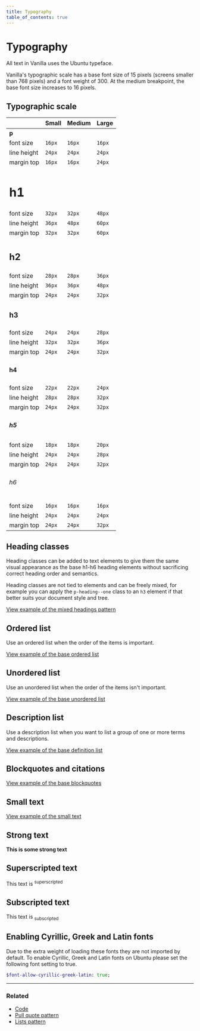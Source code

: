 ```yaml
---
title: Typography
table_of_contents: true
---
```


# Typography

All text in Vanilla uses the Ubuntu typeface.

Vanilla's typographic scale has a base font size of 15 pixels (screens smaller than 768 pixels)
and a font weight of 300.  At the medium breakpoint, the base font size increases to 16
pixels.

## Typographic scale

|               | Small  | Medium | Large  |
| ------------- | -----  | ------ | -----  |
| **p**         |        |        |        |
| font size     | `16px` | `16px` | `16px` |
| line height   | `24px` | `24px` | `24px` |
| margin top    | `16px` | `16px` | `24px` |
| <h1>h1</h1>   |        |        |        |
| font size     | `32px` | `32px` | `48px` |
| line height   | `36px` | `48px` | `60px` |
| margin top    | `32px` | `32px` | `60px` |
| <h2>h2</h2>   |        |        |        |
| font size     | `28px` | `28px` | `36px` |
| line height   | `36px` | `36px` | `48px` |
| margin top    | `24px` | `24px` | `32px` |
| <h3>h3</h3>   |        |        |        |
| font size     | `24px` | `24px` | `28px` |
| line height   | `32px` | `32px` | `36px` |
| margin top    | `24px` | `24px` | `32px` |
| <h4>h4</h4>   |        |        |        |
| font size     | `22px` | `22px` | `24px` |
| line height   | `28px` | `28px` | `32px` |
| margin top    | `24px` | `24px` | `32px` |
| <h5>h5</h5>   |        |        |        |
| font size     | `18px` | `18px` | `20px` |
| line height   | `24px` | `24px` | `28px` |
| margin top    | `24px` | `24px` | `32px` |
| <h6>h6</h6>   |        |        |        |
| font size     | `16px` | `16px` | `16px` |
| line height   | `24px` | `24px` | `24px` |
| margin top    | `24px` | `24px` | `32px` |

## Heading classes

Heading classes can be added to text elements to give them the same visual
appearance as the base h1-h6 heading elements without sacrificing correct
heading order and semantics.

Heading classes are not tied to elements and can be freely mixed, for example
you can apply the `p-heading--one` class to an `h3` element if that better
suits your document style and tree.

<a href="https://vanilla-framework.github.io/vanilla-framework/examples/patterns/headings/mixed/"
    class="js-example">
    View example of the mixed headings pattern
</a>

## Ordered list

Use an ordered list when the order of the items is important.

<a href="https://vanilla-framework.github.io/vanilla-framework/examples/base/lists/ordered-list/"
    class="js-example">
    View example of the base ordered list
</a>

## Unordered list

Use an unordered list when the order of the items isn't important.

<a href="https://vanilla-framework.github.io/vanilla-framework/examples/base/lists/unordered-list/"
    class="js-example">
    View example of the base unordered list
</a>

## Description list

Use a description list when you want to list a group of one or more terms and
descriptions.

<a href="https://vanilla-framework.github.io/vanilla-framework/examples/base/lists/definition-list/"
    class="js-example">
    View example of the base definition list
</a>

## Blockquotes and citations

<a href="https://vanilla-framework.github.io/vanilla-framework/examples/base/blockquotes/"
    class="js-example">
    View example of the base blockquotes
</a>

## Small text

<a href="https://vanilla-framework.github.io/vanilla-framework/examples/base/small/"
    class="js-example">
    View example of the small text
</a>

## Strong text

<strong>This is some strong text</strong>

## Superscripted text

<p>This text is <sup>superscripted</sup></p>

## Subscripted text

<p>This text is <sub>subscripted</sub></p>

## Enabling Cyrillic, Greek and Latin fonts

Due to the extra weight of loading these fonts they are not imported by
default. To enable Cyrillic, Greek and Latin fonts on Ubuntu please set the
following font setting to true.

``` sass
$font-allow-cyrillic-greek-latin: true;
```

<hr />

### Related

* [Code](/en/base/code)
* [Pull quote pattern](/en/patterns/pull-quote)
* [Lists pattern](/en/patterns/lists)
